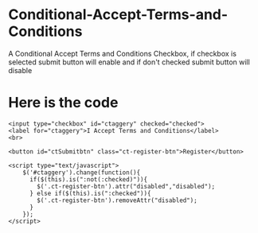 # Conditional-Accept-Terms-and-Conditions
A Conditional Accept Terms and Conditions Checkbox, if checkbox is selected submit button will enable and if don't checked submit button will disable 

# Here is the code

	<input type="checkbox" id="ctaggery" checked="checked"> 
	<label for="ctaggery">I Accept Terms and Conditions</label>
	<br>

	<button id="ctSubmitbtn" class="ct-register-btn">Register</button>

	<script type="text/javascript">
		$('#ctaggery').change(function(){
		  if($(this).is(":not(:checked)")){
		    $('.ct-register-btn').attr("disabled","disabled");
		  } else if($(this).is(":checked")){
		    $('.ct-register-btn').removeAttr("disabled");
		  }
		});
	</script>
